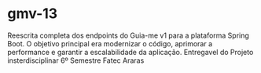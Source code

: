 # gmv-13
Reescrita completa dos endpoints do Guia-me v1 para a plataforma Spring Boot. O objetivo principal era modernizar o código, aprimorar a performance e garantir a escalabilidade da aplicação.
Entregavel do Projeto insterdisciplinar 6º Semestre Fatec Araras
